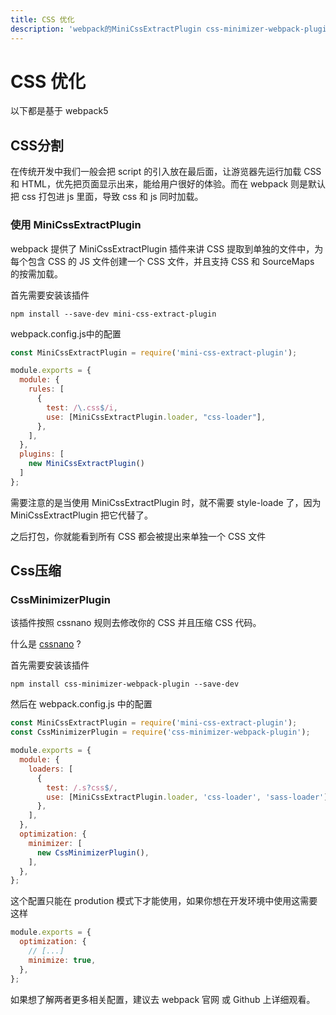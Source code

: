 ```yaml
---
title: CSS 优化
description: 'webpack的MiniCssExtractPlugin css-minimizer-webpack-plugin'
---
```

# CSS 优化
以下都是基于 webpack5

## CSS分割
在传统开发中我们一般会把 script 的引入放在最后面，让游览器先运行加载 CSS 和 HTML，优先把页面显示出来，能给用户很好的体验。而在 webpack 则是默认把 css 打包进 js 里面，导致 css 和 js 同时加载。

### 使用 MiniCssExtractPlugin
webpack 提供了 MiniCssExtractPlugin 插件来讲 CSS 提取到单独的文件中，为每个包含 CSS 的 JS 文件创建一个 CSS 文件，并且支持 CSS 和 SourceMaps 的按需加载。  

首先需要安装该插件
```
npm install --save-dev mini-css-extract-plugin
```

webpack.config.js中的配置
```js
const MiniCssExtractPlugin = require('mini-css-extract-plugin');

module.exports = {
  module: {
    rules: [
      {
        test: /\.css$/i,
        use: [MiniCssExtractPlugin.loader, "css-loader"],
      },
    ],
  },
  plugins: [
    new MiniCssExtractPlugin()
  ]
};
```
需要注意的是当使用 MiniCssExtractPlugin 时，就不需要 style-loade 了，因为 MiniCssExtractPlugin 把它代替了。  

之后打包，你就能看到所有 CSS 都会被提出来单独一个 CSS 文件

## Css压缩

### CssMinimizerPlugin
该插件按照 cssnano 规则去修改你的 CSS 并且压缩 CSS 代码。  

什么是 [cssnano](https://cssnano.co/) ?  

首先需要安装该插件
```
npm install css-minimizer-webpack-plugin --save-dev
```
然后在 webpack.config.js 中的配置  
```js
const MiniCssExtractPlugin = require('mini-css-extract-plugin');
const CssMinimizerPlugin = require('css-minimizer-webpack-plugin');

module.exports = {
  module: {
    loaders: [
      {
        test: /.s?css$/,
        use: [MiniCssExtractPlugin.loader, 'css-loader', 'sass-loader'],
      },
    ],
  },
  optimization: {
    minimizer: [
      new CssMinimizerPlugin(),
    ],
  },
};
```
这个配置只能在 prodution 模式下才能使用，如果你想在开发环境中使用这需要这样
```js
module.exports = {
  optimization: {
    // [...]
    minimize: true,
  },
};
```

如果想了解两者更多相关配置，建议去 webpack 官网 或 Github 上详细观看。